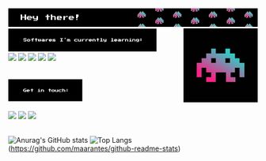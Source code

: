 <img src="introducao.png" width=1250px>

<img src="gif.gif" align=right width=150px>

<img src="softwares.png" width=300px>

<div float=left>
<img src="https://img.shields.io/badge/Figma-F24E1E?style=for-the-badge&logo=figma&logoColor=white&color=F72585">
<img src="https://img.shields.io/badge/HTML5-E34F26?style=for-the-badge&logo=html5&logoColor=white&color=B95999">
<img src="https://img.shields.io/badge/CSS3-1572B6?style=for-the-badge&logo=css3&logoColor=white&color=7B8DAD">
<img src="https://img.shields.io/badge/JavaScript-323330?style=for-the-badge&logo=javascript&logoColor=white&color=3DC1C1">
<img src="https://img.shields.io/badge/Python-14354C?style=for-the-badge&logo=python&logoColor=white&color=00F5D4">

<br>
<br>
<br>

<img src="contato.png" width=150px>

<div float=left>
<br>
<a href="https://www.linkedin.com/in/marco-antonio-arantes/"><img src="https://img.shields.io/badge/LinkedIn-151515?style=for-the-badge&logo=linkedin&logoColor=ffffff&color=F72585"></img></a>
<a href="https://discord.com/users/412702409878536203"><img src="https://img.shields.io/badge/Discord-151515?style=for-the-badge&logo=discord&logoColor=ffffff&color=7B8DAD"></img></a>
<a href="https://mail.google.com/mail/u/0/?fs=1&to=marcoantoniopou@gmail.com&su=&body=&bcc=&tf=cm"><img src="https://img.shields.io/badge/Gmail-151515?style=for-the-badge&logo=gmail&logoColor=ffffff&color=00F5D4"></img></a>

</div>

<br>

![Anurag's GitHub stats](https://github-readme-stats.vercel.app/api?username=maarantes&show_icons=true&theme=dark&title_color=F72585&icon_color=00F5D4&custom_title=Marco's&nbsp;Github&nbsp;Stats)
![Top Langs](https://github-readme-stats.vercel.app/api/top-langs/?username=maarantes&layout=compact&theme=dark&title_color=F72585)(https://github.com/maarantes/github-readme-stats)
